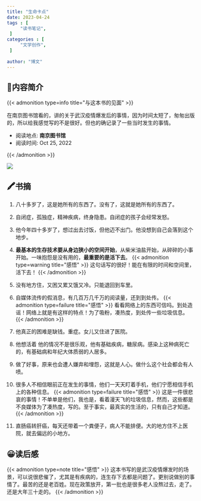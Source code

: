 ```yaml
---
title: "生命卡点"
date: 2023-04-24
tags : [                                    
     "读书笔记",
 ]
categories : [                              
     "文学创作",
 ]
 
author: "博文" 
---
```


## 📜**内容简介**

{{< admonition type=info title="与这本书的见面"  >}}

 在南京图书馆看的，讲的关于武汉疫情爆发后的事情，因为时间太短了，匆匆出版的，所以给我感觉写的不是很好。但也的确记录了一些当时发生的事情。
- 阅读地点:  **南京图书馆**
- 阅读时间:  Oct 25, 2022

{{< /admonition >}}

![](/读书笔记/20230424161706.png)
## 🖍️书摘

1.  八十多岁了，这是她所有的东西了。没有了，这就是她所有的东西了。
2.  自闭症，孤独症，精神疾病，终身隐患。自闭症的孩子会经常发怒。
3.  他今年四十多岁了，想过出去讨饭，但他迈不出门。他没想到自己会落到这个地步。
4.  **最基本的生存技术要从身边狭小的空间开始**，从柴米油盐开始，从碎碎的小事开始。一味抱怨是没有用的，**最重要的是活下去**。
{{< admonition type=warning title="感悟"  >}}
这句话写的很好！能在有限的时间和空间里，活下去！
{{< /admonition >}}

5.  没有地方住，又困又累又饿又冷。只能退回到车里。
6.  自媒体流传的假消息，有几百万几千万的阅读量，还到到处传。
{{< admonition type=failure title="感悟"  >}}
看看网络上的东西可信吗。到处造谣！网络上就是有这样的特点！为了吸粉，凑热度，到处传一些垃圾信息。
{{< /admonition >}}
7.  他真正的困难是缺钱。重症。女儿又住进了医院。
8.  他想活着 他的情况不是很乐观，他有基础疾病，糖尿病。感染上这种病死亡的，有基础病和年纪大体质弱的人居多。
9.  做了好事，原来也会遭人嫌弃和埋怨，这就是人心。做什么这个社会都会有人喷。
10.  很多人不相信眼前正在发生的事情，他们一天天盯着手机，他们宁愿相信手机上的各种信息。
{{< admonition type=failure title="感悟"  >}}
这是一件很悲哀的事情！不单单是他们，我也是，看着漫天飞的垃圾信息，然而，这些都是不良媒体为了凑热度，写的。至于事实，最真实的生活的，只有自己才知道。
{{< /admonition >}}

11.  直肠癌转肝癌，每天还带着一个粪便子，病人不能排便。大的地方住不上医院，就去偏远的小地方。

## 😀读后感

{{< admonition type=note title="感悟"  >}}
这本书写的是武汉疫情爆发时的场景，可以说很悲催了，尤其是有疾病的，连生存下去都是问题了。更别说做别的事情了。最苦的还是老百姓。现在政策放开，第一批也是很多老人没熬过去，走了。还是大年三十走的。
{{< /admonition >}}

